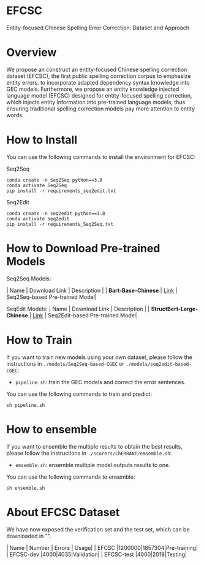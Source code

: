 
# EFCSC
Entity-focused Chinese Spelling Error Correction: Dataset and Approach


# Overview
We propose an construct an entity-focused Chinese spelling correction dataset (EFCSC), the first public spelling correction corpus to emphasize entity errors. to incorporate adapted dependency syntax knowledge into GEC models. Furthermore, we propose an entity knowledge injected language model (EFCSC) designed for entity-focused spelling correction, which injects entity information into pre-trained language models, thus ensuring traditional spelling correction models pay more attention to entity words.




# How to Install

You can use the following commands to install the environment for EFCSC:

Seq2Seq
```
conda create -n Seq2Seq python==3.8
conda activate Seq2Seq
pip install -r requirements_seq2edit.txt
```

Seq2Edit
```
conda create -n seq2edit python==3.8
conda activate seq2edit
pip install -r requirements_Seq2Seq.txt
```


# How to Download Pre-trained Models

Seq2Seq Models:

| Name | Download Link | Description |
| **Bart-Base-Chinese** | [Link](https://huggingface.co/fnlp/bart-base-chinese) | Seq2Seq-based Pre-trained Model|


SeqEdit Models:
| Name | Download Link | Description |
| **StructBert-Large-Chinese** | [Link](https://huggingface.co/junnyu/structbert-large-zh) | Seq2Edit-based Pre-trained Model|


# How to Train
If you want to train new models using your own dataset, please follow the instructions in `./models/Seq2Seq-based-CGEC` or `./models/seq2edit-based-CGEC`:

+ `pipeline.sh`: train the GEC models and correct the error sentences.

You can use the following commands to train and predict:

```
sh pipeline.sh
```

# How to ensemble

If you want to ensemble the multiple results to obtain the best results, please follow the instructions in `./scorers/ChERRANT/emsemble.sh`:

+ `emsemble.sh`: ensemble multiple model outputs results to one.

You can use the following commands to ensemble:

```
sh ensemble.sh
```

# About EFCSC Dataset

We have now exposed the verification set and the test set, which can be downloaded in "".

| Name | Number | Errors | Usage|
| EFCSC |1200000|1857304|Pre-training|
| EFCSC-dev |4000|4035|Validation|
| EFCSC-test |4000|2019|Testing|



